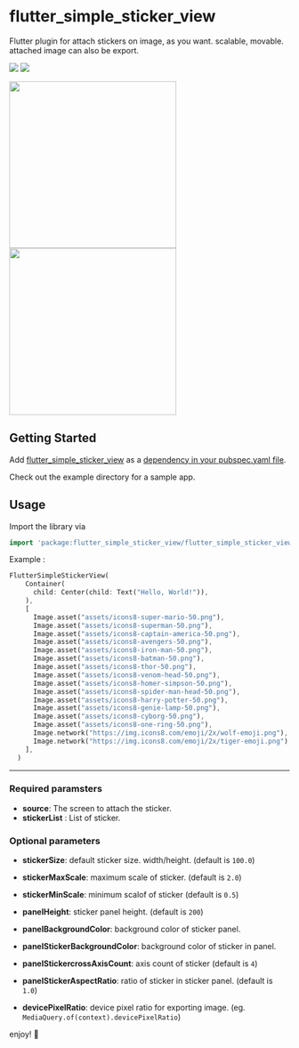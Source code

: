 # flutter_simple_sticker_view

Flutter plugin for attach stickers on image, as you want. scalable, movable. attached image can also be export.

<img src="https://img.shields.io/pub/v/flutter_simple_sticker_view.svg" />
<img src="https://img.shields.io/github/license/myriky/flutter_simple_sticker_view" />

<img width="300" src="https://user-images.githubusercontent.com/581861/69323562-520faa80-0c8a-11ea-95f1-625314339a56.gif"><img width="300" src="https://user-images.githubusercontent.com/581861/68270188-e29d9680-009f-11ea-8729-a1ed7f4befa2.png">

## Getting Started

Add [flutter_simple_sticker_view](https://pub.dev/packages/flutter_simple_sticker_view) as a [dependency in your pubspec.yaml file](https://flutter.io/platform-plugins/).

Check out the example directory for a sample app.

## Usage

Import the library via

```dart
import 'package:flutter_simple_sticker_view/flutter_simple_sticker_view.dart';
```

Example :

```dart
FlutterSimpleStickerView(
    Container(
      child: Center(child: Text("Hello, World!")),
    ),
    [
      Image.asset("assets/icons8-super-mario-50.png"),
      Image.asset("assets/icons8-superman-50.png"),
      Image.asset("assets/icons8-captain-america-50.png"),
      Image.asset("assets/icons8-avengers-50.png"),
      Image.asset("assets/icons8-iron-man-50.png"),
      Image.asset("assets/icons8-batman-50.png"),
      Image.asset("assets/icons8-thor-50.png"),
      Image.asset("assets/icons8-venom-head-50.png"),
      Image.asset("assets/icons8-homer-simpson-50.png"),
      Image.asset("assets/icons8-spider-man-head-50.png"),
      Image.asset("assets/icons8-harry-potter-50.png"),
      Image.asset("assets/icons8-genie-lamp-50.png"),
      Image.asset("assets/icons8-cyborg-50.png"),
      Image.asset("assets/icons8-one-ring-50.png"),
      Image.network("https://img.icons8.com/emoji/2x/wolf-emoji.png"),
      Image.network("https://img.icons8.com/emoji/2x/tiger-emoji.png"),
    ],
  )
```

---

### Required paramsters

- **source**: The screen to attach the sticker.
- **stickerList** : List of sticker.

### Optional parameters

- **stickerSize**: default sticker size. width/height. (default is `100.0`)

- **stickerMaxScale**: maximum scale of sticker. (default is `2.0`)

- **stickerMinScale**: minimum scalof of sticker (default is `0.5`)

- **panelHeight**: sticker panel height. (default is `200`)

- **panelBackgroundColor**: background color of sticker panel.

- **panelStickerBackgroundColor**: background color of sticker in panel.

- **panelStickercrossAxisCount**: axis count of sticker (default is `4`)

- **panelStickerAspectRatio**: ratio of sticker in sticker panel. (default is `1.0`)

- **devicePixelRatio**: device pixel ratio for exporting image. (eg. `MediaQuery.of(context).devicePixelRatio`)

enjoy! 💃
